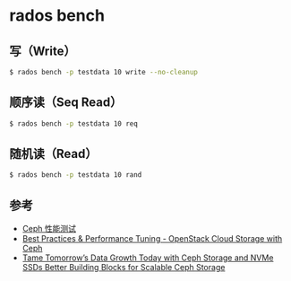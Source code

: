 # rados bench

## 写（Write）

```sh
$ rados bench -p testdata 10 write --no-cleanup
```

## 顺序读（Seq Read）

```sh
$ rados bench -p testdata 10 req
```

## 随机读（Read）

```sh
$ rados bench -p testdata 10 rand
```

## 参考

* [Ceph 性能测试](http://tech.uc.cn/?p=1223#more-1223)
* [Best Practices & Performance Tuning - OpenStack Cloud Storage with Ceph](https://www.slideshare.net/swamireddy/ceph-barcelonav12)
* [Tame Tomorrow’s Data Growth Today with Ceph Storage and NVMe SSDs Better Building Blocks for Scalable Ceph Storage](https://www.micron.com/solutions/technical-briefs/tame-tomorrows-data-growth-today-with-ceph-storage-and-nvme-ssds)
